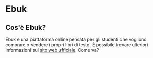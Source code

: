 # Ebuk

## Cos'è Ebuk?

Ebuk è una piattaforma online pensata per gli studenti che vogliono comprare o vendere i propri libri di testo.
È possibile trovare ulteriori informazioni sul [sito web ufficiale](http://ebuk.it).
Come va?
